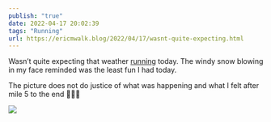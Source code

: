 ```yaml
---
publish: "true"
date: 2022-04-17 20:02:39
tags: "Running"
url: https://ericmwalk.blog/2022/04/17/wasnt-quite-expecting.html
---
```


Wasn’t quite expecting that weather [running](http://www.strava.com/activities/6998845701) today. The windy snow blowing in my face reminded was the least fun I had today.

The picture does not do justice of what was happening and what I felt after mile 5 to the end 🥶🤦‍♂️


![](https://ericmwalk.blog/uploads/2022/52e81c3fb5.jpg)